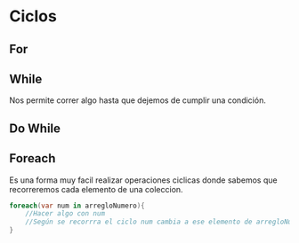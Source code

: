 # Ciclos

## For

## While

Nos permite correr algo hasta que dejemos de cumplir una condición.

## Do While

## Foreach

Es una forma muy facil realizar operaciones ciclicas donde sabemos que recorreremos cada elemento de una coleccion.

```C#
foreach(var num in arregloNumero){
    //Hacer algo con num
    //Según se recorrra el ciclo num cambia a ese elemento de arregloNumero
}
```
